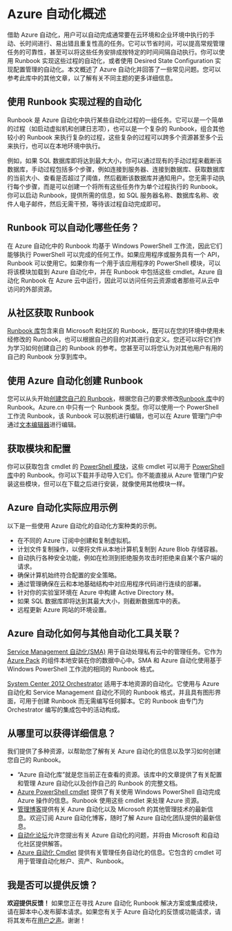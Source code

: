 <properties
	pageTitle="什么是 Azure 自动化 | Azure"
	description="了解 Azure 自动化的重要性和常见问题的答案，为创建和使用 Runbook 做准备。"
	services="automation"
	documentationCenter=""
	authors="mgoedtel"
	manager="jwhit"
	editor=""
	keywords="什么是自动化, azure 自动化, azure 自动化示例"/>
<tags
	ms.service="automation"
	ms.date="05/10/2016"
	wacn.date="06/27/2016"/>

# Azure 自动化概述


借助 Azure 自动化，用户可以自动完成通常要在云环境和企业环境中执行的手动、长时间进行、易出错且重复性高的任务。它可以节省时间，可以提高常规管理任务的可靠性，甚至可以将这些任务安排成按特定的时间间隔自动执行。你可以使用 Runbook 实现这些过程的自动化，或者使用 Desired State Configuration 实现配置管理的自动化。本文概述了 Azure 自动化并回答了一些常见问题。您可以参考此库中的其他文章，以了解有关不同主题的更多详细信息。


## 使用 Runbook 实现过程的自动化

Runbook 是 Azure 自动化中执行某些自动化过程的一组任务。它可以是一个简单的过程（如启动虚拟机和创建日志项），也可以是一个复杂的 Runbook，组合其他较小的 Runbook 来执行复杂的过程，这些复杂的过程可以跨多个资源甚至多个云来执行，也可以在本地环境中执行。

例如，如果 SQL 数据库即将达到最大大小，你可以通过现有的手动过程来截断该数据库，手动过程包括多个步骤，例如连接到服务器、连接到数据库、获取数据库的当前大小、查看是否超过了阈值，然后截断该数据库并通知用户。您无需手动执行每个步骤，而是可以创建一个将所有这些任务作为单个过程执行的 Runbook。你可以启动 Runbook，提供所需的信息，如 SQL 服务器名称、数据库名称、收件人电子邮件，然后无需干预，等待该过程自动完成即可。


## Runbook 可以自动化哪些任务？

在 Azure 自动化中的 Runbook 均基于 Windows PowerShell 工作流，因此它们能够执行 PowerShell 可以完成的任何工作。如果应用程序或服务具有一个 API，Runbook 可以使用它。如果你有一个用于该应用程序的 PowerShell 模块，可以将该模块加载到 Azure 自动化中，并在 Runbook 中包括这些 cmdlet。Azure 自动化 Runbook 在 Azure 云中运行，因此可以访问任何云资源或者那些可从云中访问的外部资源。


## 从社区获取 Runbook

[Runbook 库](/documentation/articles/automation-runbook-gallery/#runbooks-in-runbook-gallery)包含来自 Microsoft 和社区的 Runbook，既可以在您的环境中使用未经修改的 Runbook，也可以根据自己的目的对其进行自定义。您还可以将它们作为学习如何创建自己的 Runbook 的参考。您甚至可以将您认为对其他用户有用的自己的 Runbook 分享到库中。


## 使用 Azure 自动化创建 Runbook 

您可以从头开始[创建您自己的 Runbook](/documentation/articles/automation-creating-importing-runbook)，根据您自己的要求修改[Runbook 库](/documentation/articles/automation-runbook-gallery)中的 Runbook。Azure.cn 中只有一个 Runbook 类型。你可以使用一个 PowerShell 工作流 Runbook，该 Runbook 可以脱机进行编辑，也可以在 Azure 管理门户中通过[文本编辑器](/documentation/articles/automation-edit-textual-runbook)进行编辑。

## 获取模块和配置 

你可以获取包含 cmdlet 的 [PowerShell 模块](/documentation/articles/automation-runbook-gallery#modules-in-powershell-gallery)，这些 cmdlet 可以用于 [PowerShell 库](http://www.powershellgallery.com/)中的 Runbook。你可以下载并手动导入它们。你不能直接从 Azure 管理门户安装这些模块，但可以在下载之后进行安装，就像使用其他模块一样。


## Azure 自动化实际应用示例 

以下是一些使用 Azure 自动化的自动化方案种类的示例。

* 在不同的 Azure 订阅中创建和复制虚拟机。 
* 计划文件复制操作，以便将文件从本地计算机复制到 Azure Blob 存储容器。 
* 自动执行各种安全功能，例如在检测到拒绝服务攻击时拒绝来自某个客户端的请求。 
* 确保计算机始终符合配置的安全策略。
* 通过管理确保在云和本地基础结构中对应用程序代码进行连续的部署。 
* 针对你的实验室环境在 Azure 中构建 Active Directory 林。 
* 如果 SQL 数据库即将达到其最大大小，则截断数据库中的表。 
* 远程更新 Azure 网站的环境设置。 


## Azure 自动化如何与其他自动化工具关联？

[Service Management 自动化(SMA)](http://technet.microsoft.com/zh-cn/library/dn469260.aspx) 用于自动处理私有云中的管理任务。它作为 [Azure Pack](https://www.microsoft.com/server-cloud/) 的组件本地安装在你的数据中心中。SMA 和 Azure 自动化使用基于 Windows PowerShell 工作流的相同的 Runbook 格式。

[System Center 2012 Orchestrator](http://technet.microsoft.com/zh-cn/library/hh237242.aspx) 适用于本地资源的自动化。它使用与 Azure 自动化和 Service Management 自动化不同的 Runbook 格式，并且具有图形界面，可用于创建 Runbook 而无需编写任何脚本。它的 Runbook 由专门为 Orchestrator 编写的集成包中的活动构成。


## 从哪里可以获得详细信息？ 

我们提供了多种资源，以帮助您了解有关 Azure 自动化的信息以及学习如何创建您自己的 Runbook。

* “Azure 自动化库”就是您当前正在查看的资源。该库中的文章提供了有关配置和管理 Azure 自动化以及创作自己的 Runbook 的完整文档。 
* [Azure PowerShell cmdlet](http://msdn.microsoft.com/zh-cn/library/jj156055.aspx) 提供了有关使用 Windows PowerShell 自动完成 Azure 操作的信息。Runbook 使用这些 cmdlet 来处理 Azure 资源。 
* [管理博客](https://azure.microsoft.com/blog/tag/azure-automation)提供有关 Azure 自动化以及 Microsoft 的其他管理技术的最新信息。欢迎订阅 Azure 自动化博客，随时了解 Azure 自动化团队提供的最新信息。 
* [自动化论坛](http://go.microsoft.com/fwlink/p/?LinkId=390561)允许您提出有关 Azure 自动化的问题，并将由 Microsoft 和自动化社区提供解答。 
* [Azure 自动化 Cmdlet](https://msdn.microsoft.com/zh-cn/library/mt244122.aspx) 提供有关管理任务自动化的信息。它包含的 cmdlet 可用于管理自动化帐户、资产、Runbook。


## 我是否可以提供反馈？ 

**欢迎提供反馈！** 如果您正在寻找 Azure 自动化 Runbook 解决方案或集成模块，请在脚本中心发布脚本请求。如果您有关于 Azure 自动化的反馈或功能请求，请将其发布在[用户之声](/product-feedback)。谢谢！



<!---HONumber=Mooncake_0620_2016-->
